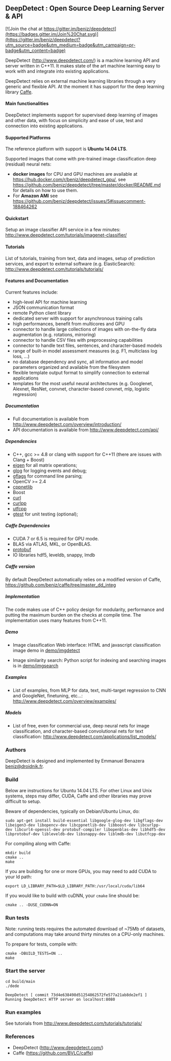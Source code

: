 ## DeepDetect : Open Source Deep Learning Server & API

[![Join the chat at https://gitter.im/beniz/deepdetect](https://badges.gitter.im/Join%20Chat.svg)](https://gitter.im/beniz/deepdetect?utm_source=badge&utm_medium=badge&utm_campaign=pr-badge&utm_content=badge)

DeepDetect (http://www.deepdetect.com/) is a machine learning API and server written in C++11. It makes state of the art machine learning easy to work with and integrate into existing applications.

DeepDetect relies on external machine learning libraries through a very generic and flexible API. At the moment it has support for the deep learning library [Caffe](https://github.com/BVLC/caffe).

#### Main functionalities

DeepDetect implements support for supervised deep learning of images and other data, with focus on simplicity and ease of use, test and connection into existing applications.

#### Supported Platforms

The reference platform with support is **Ubuntu 14.04 LTS**.

Supported images that come with pre-trained image classification deep (residual) neural nets:

- **docker images** for CPU and GPU machines are available at https://hub.docker.com/r/beniz/deepdetect_gpu/, see https://github.com/beniz/deepdetect/tree/master/docker/README.md for details on how to use them.
- For **Amazon AMI** see https://github.com/beniz/deepdetect/issues/5#issuecomment-188464262

#### Quickstart
Setup an image classifier API service in a few minutes:
http://www.deepdetect.com/tutorials/imagenet-classifier/

#### Tutorials
List of tutorials, training from text, data and images, setup of prediction services, and export to external software (e.g. ElasticSearch): http://www.deepdetect.com/tutorials/tutorials/

#### Features and Documentation
Current features include:

- high-level API for machine learning
- JSON communication format
- remote Python client library
- dedicated server with support for asynchronous training calls
- high performances, benefit from multicores and GPU
- connector to handle large collections of images with on-the-fly data augmentation (e.g. rotations, mirroring)
- connector to handle CSV files with preprocessing capabilities
- connector to handle text files, sentences, and character-based models
- range of built-in model assessment measures (e.g. F1, multiclass log loss, ...)
- no database dependency and sync, all information and model parameters organized and available from the filesystem
- flexible template output format to simplify connection to external applications
- templates for the most useful neural architectures (e.g. Googlenet, Alexnet, ResNet, convnet, character-based convnet, mlp, logistic regression)

##### Documentation

- Full documentation is available from http://www.deepdetect.com/overview/introduction/
- API documentation is available from http://www.deepdetect.com/api/

##### Dependencies

- C++, gcc >= 4.8 or clang with support for C++11 (there are issues with Clang + Boost)
- [eigen](http://eigen.tuxfamily.org/index.php?title=Main_Page) for all matrix operations;
- [glog](https://code.google.com/p/google-glog/) for logging events and debug;
- [gflags](https://code.google.com/p/gflags/) for command line parsing;
- OpenCV >= 2.4
- [cppnetlib](http://cpp-netlib.org/)
- Boost
- [curl](http://curl.haxx.se/)
- [curlpp](http://www.curlpp.org/)
- [utfcpp](http://utfcpp.sourceforge.net/)
- [gtest](https://code.google.com/p/googletest/) for unit testing (optional);

##### Caffe Dependencies

- CUDA 7 or 6.5 is required for GPU mode.
- BLAS via ATLAS, MKL, or OpenBLAS.
- [protobuf](https://github.com/google/protobuf)
- IO libraries hdf5, leveldb, snappy, lmdb

##### Caffe version

By default DeepDetect automatically relies on a modified version of Caffe, https://github.com/beniz/caffe/tree/master_dd_integ

##### Implementation

The code makes use of C++ policy design for modularity, performance and putting the maximum burden on the checks at compile time. The implementation uses many features from C++11.

##### Demo

- Image classification Web interface:
HTML and javascript classification image demo in [demo/imgdetect](https://github.com/beniz/deepdetect/tree/master/demo/imgdetect)

- Image similarity search:
Python script for indexing and searching images is in [demo/imgsearch](https://github.com/beniz/deepdetect/tree/master/demo/imgsearch)

##### Examples

- List of examples, from MLP for data, text, multi-target regression to CNN and GoogleNet, finetuning, etc...:
http://www.deepdetect.com/overview/examples/

##### Models

- List of free, even for commercial use, deep neural nets for image classification, and character-based convolutional nets for text classification: http://www.deepdetect.com/applications/list_models/

### Authors
DeepDetect is designed and implemented by Emmanuel Benazera <beniz@droidnik.fr>.

### Build

Below are instructions for Ubuntu 14.04 LTS. For other Linux and Unix systems, steps may differ, CUDA, Caffe and other libraries may prove difficult to setup.

Beware of dependencies, typically on Debian/Ubuntu Linux, do:
```
sudo apt-get install build-essential libgoogle-glog-dev libgflags-dev libeigen3-dev libopencv-dev libcppnetlib-dev libboost-dev libcurlpp-dev libcurl4-openssl-dev protobuf-compiler libopenblas-dev libhdf5-dev libprotobuf-dev libleveldb-dev libsnappy-dev liblmdb-dev libutfcpp-dev
```

For compiling along with Caffe:
```
mkdir build
cmake ..
make
```

If you are building for one or more GPUs, you may need to add CUDA to your ld path:
```
export LD_LIBRARY_PATH=$LD_LIBRARY_PATH:/usr/local/cuda/lib64
```

If you would like to build with cuDNN, your `cmake` line should be:
```
cmake .. -DUSE_CUDNN=ON
```

### Run tests

Note: running tests requires the automated download of ~75Mb of datasets, and computations may take around thirty minutes on a CPU-only machines.

To prepare for tests, compile with:
```
cmake -DBUILD_TESTS=ON ..
make
```

### Start the server

```
cd build/main
./dede

DeepDetect [ commit 73d4e638498d51254862572fe577a21ab8de2ef1 ]
Running DeepDetect HTTP server on localhost:8080
```

### Run examples

See tutorials from http://www.deepdetect.com/tutorials/tutorials/

### References

- DeepDetect (http://www.deepdetect.com/)
- Caffe (https://github.com/BVLC/caffe)
